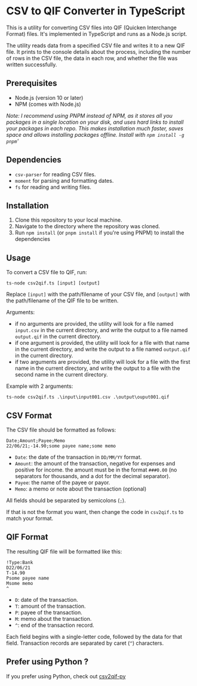 # CSV to QIF Converter in TypeScript

This is a utility for converting CSV files into QIF (Quicken Interchange Format) files. It's implemented in TypeScript and runs as a Node.js script.

The utility reads data from a specified CSV file and writes it to a new QIF file. It prints to the console details about the process, including the number of rows in the CSV file, the data in each row, and whether the file was written successfully.

## Prerequisites

- Node.js (version 10 or later)
- NPM (comes with Node.js)

_Note: I recommend using PNPM instead of NPM, as it stores all you packages in a single location on your disk, and uses hard links to install your packages in each repo. This makes installation much faster, saves space and allows installing packages offline. Install with `npm install -g pnpm`'_

## Dependencies

- `csv-parser` for reading CSV files.
- `moment` for parsing and formatting dates.
- `fs` for reading and writing files.

## Installation

1. Clone this repository to your local machine.
2. Navigate to the directory where the repository was cloned.
3. Run `npm install` (or `pnpm install` if you're using PNPM) to install the dependencies

## Usage

To convert a CSV file to QIF, run:

```
ts-node csv2qif.ts [input] [output]
```

Replace `[input]` with the path/filename of your CSV file, and `[output]` with the path/filename of the QIF file to be written.

Arguments:

- if no arguments are provided, the utility will look for a file named `input.csv` in the current directory, and write the output to a file named `output.qif` in the current directory.
- if one argument is provided, the utility will look for a file with that name in the current directory, and write the output to a file named `output.qif` in the current directory.
- if two arguments are provided, the utility will look for a file with the first name in the current directory, and write the output to a file with the second name in the current directory.

Example with 2 arguments:

```
ts-node csv2qif.ts .\input\input001.csv .\output\ouput001.qif
```

## CSV Format

The CSV file should be formatted as follows:

```
Date;Amount;Payee;Memo
22/06/21;-14.90;some payee name;some memo
```

- `Date`: the date of the transaction in `DD/MM/YY` format.
- `Amount`: the amount of the transaction, negative for expenses and positive for income. the amount must be in the format `###0.00` (no separators for thousands, and a dot for the decimal separator).
- `Payee`: the name of the payee or payor.
- `Memo`: a memo or note about the transaction (optional)

All fields should be separated by semicolons (`;`).

If that is not the format you want, then change the code in `csv2qif.ts` to match your format.

## QIF Format

The resulting QIF file will be formatted like this:

```
!Type:Bank
D22/06/21
T-14.90
Psome payee name
Msome memo
^
```

- `D`: date of the transaction.
- `T`: amount of the transaction.
- `P`: payee of the transaction.
- `M`: memo about the transaction.
- `^`: end of the transaction record.

Each field begins with a single-letter code, followed by the data for that field. Transaction records are separated by caret (`^`) characters.

## Prefer using Python ?

If you prefer using Python, check out [csv2qif-py](https://github.com/fabrizionastri/csv2qif-py)
